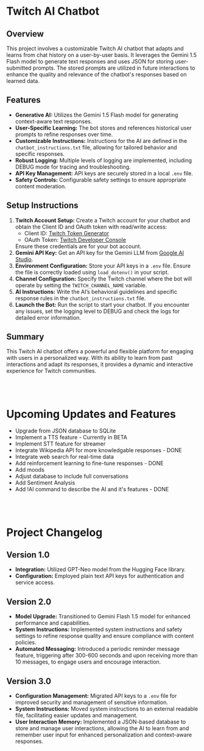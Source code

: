 <body>
    <h1>Twitch AI Chatbot</h1>
    <h2>Overview</h2>
    <p>This project involves a customizable Twitch AI chatbot that adapts and learns from chat history on a user-by-user basis. It leverages the Gemini 1.5 Flash model to generate text responses and uses JSON for storing user-submitted prompts. The stored prompts are utilized in future interactions to enhance the quality and relevance of the chatbot's responses based on learned data.</p>
    <h2>Features</h2>
    <ul>
        <li><strong>Generative AI:</strong> Utilizes the Gemini 1.5 Flash model for generating context-aware text responses.</li>
        <li><strong>User-Specific Learning:</strong> The bot stores and references historical user prompts to refine responses over time.</li>
        <li><strong>Customizable Instructions:</strong> Instructions for the AI are defined in the <code>chatbot_instructions.txt</code> file, allowing for tailored behavior and specific responses.</li>
        <li><strong>Robust Logging:</strong> Multiple levels of logging are implemented, including DEBUG mode for tracing and troubleshooting.</li>
        <li><strong>API Key Management:</strong> API keys are securely stored in a local <code>.env</code> file.</li>
        <li><strong>Safety Controls:</strong> Configurable safety settings to ensure appropriate content moderation.</li>
    </ul>
    <h2>Setup Instructions</h2>
    <ol>
        <li><strong>Twitch Account Setup:</strong> Create a Twitch account for your chatbot and obtain the Client ID and OAuth token with read/write access:
            <ul>
                <li>Client ID: <a href="https://twitchtokengenerator.com" target="_blank">Twitch Token Generator</a></li>
                <li>OAuth Token: <a href="https://dev.twitch.tv/console" target="_blank">Twitch Developer Console</a></li>
            </ul>
            Ensure these credentials are for your bot account.</li>
        <li><strong>Gemini API Key:</strong> Get an API key for the Gemini LLM from <a href="https://aistudio.google.com/app/apikey" target="_blank">Google AI Studio</a>.</li>
        <li><strong>Environment Configuration:</strong> Store your API keys in a <code>.env</code> file. Ensure the file is correctly loaded using <code>load_dotenv()</code> in your script.</li>
        <li><strong>Channel Configuration:</strong> Specify the Twitch channel where the bot will operate by setting the <code>TWITCH_CHANNEL_NAME</code> variable.</li>
        <li><strong>AI Instructions:</strong> Write the AI’s behavioral guidelines and specific response rules in the <code>chatbot_instructions.txt</code> file.</li>
        <li><strong>Launch the Bot:</strong> Run the script to start your chatbot. If you encounter any issues, set the logging level to DEBUG and check the logs for detailed error information.</li>
    </ol>
    <h2>Summary</h2>
    <p>This Twitch AI chatbot offers a powerful and flexible platform for engaging with users in a personalized way. With its ability to learn from past interactions and adapt its responses, it provides a dynamic and interactive experience for Twitch communities.</p>
    <br>
    <br>
    <h1>Upcoming Updates and Features</h1>
    <ul>
        <li>Upgrade from JSON database to SQLite</li>
        <li>Implement a TTS feature - Currently in BETA</li>
        <li>Implement STT feature for streamer</li>
        <li>Integrate Wikipedia API for more knowledgable responses - DONE</li>
        <li>Integrate web search for real-time data</li>
        <li>Add reinforcement learning to fine-tune responses - DONE</li>
        <li>Add moods</li>
        <li>Adjust database to include full conversations</li>
        <li>Add Sentiment Analysis</li>
        <li>Add !AI command to describe the AI and it's features - DONE</li>
    </ul>
    <br>
    <br>
    <h1>Project Changelog</h1>
    <div class="version">
        <h2>Version 1.0</h2>
        <ul>
            <li><strong>Integration:</strong> Utilized GPT-Neo model from the Hugging Face library.</li>
            <li><strong>Configuration:</strong> Employed plain text API keys for authentication and service access.</li>
        </ul>
    </div>
    <div class="version">
        <h2>Version 2.0</h2>
        <ul>
            <li><strong>Model Upgrade:</strong> Transitioned to Gemini Flash 1.5 model for enhanced performance and capabilities.</li>
            <li><strong>System Instructions:</strong> Implemented system instructions and safety settings to refine response quality and ensure compliance with content policies.</li>
            <li><strong>Automated Messaging:</strong> Introduced a periodic reminder message feature, triggering after 300-600 seconds and upon receiving more than 10 messages, to engage users and encourage interaction.</li>
        </ul>
    </div>
    <div class="version">
        <h2>Version 3.0</h2>
        <ul>
            <li><strong>Configuration Management:</strong> Migrated API keys to a <code>.env</code> file for improved security and management of sensitive information.</li>
            <li><strong>System Instructions:</strong> Moved system instructions to an external readable file, facilitating easier updates and management.</li>
            <li><strong>User Interaction Memory:</strong> Implemented a JSON-based database to store and manage user interactions, allowing the AI to learn from and remember user input for enhanced personalization and context-aware responses.</li>
        </ul>
    </div>
</body>
</html>
